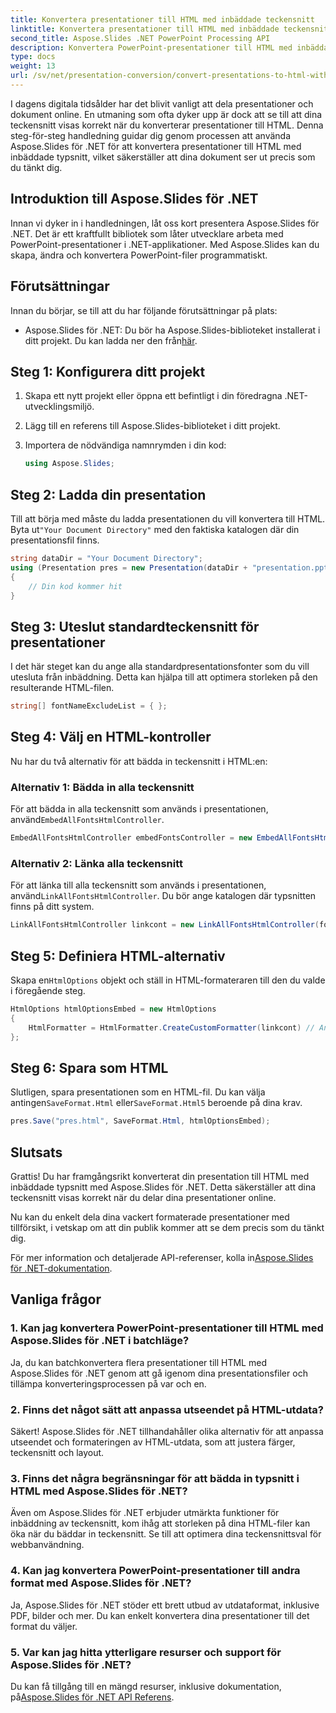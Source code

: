 ```yaml
---
title: Konvertera presentationer till HTML med inbäddade teckensnitt
linktitle: Konvertera presentationer till HTML med inbäddade teckensnitt
second_title: Aspose.Slides .NET PowerPoint Processing API
description: Konvertera PowerPoint-presentationer till HTML med inbäddade typsnitt med Aspose.Slides för .NET. Behåll originaliteten sömlöst.
type: docs
weight: 13
url: /sv/net/presentation-conversion/convert-presentations-to-html-with-embedded-fonts/
---
```


I dagens digitala tidsålder har det blivit vanligt att dela presentationer och dokument online. En utmaning som ofta dyker upp är dock att se till att dina teckensnitt visas korrekt när du konverterar presentationer till HTML. Denna steg-för-steg handledning guidar dig genom processen att använda Aspose.Slides för .NET för att konvertera presentationer till HTML med inbäddade typsnitt, vilket säkerställer att dina dokument ser ut precis som du tänkt dig.

## Introduktion till Aspose.Slides för .NET

Innan vi dyker in i handledningen, låt oss kort presentera Aspose.Slides för .NET. Det är ett kraftfullt bibliotek som låter utvecklare arbeta med PowerPoint-presentationer i .NET-applikationer. Med Aspose.Slides kan du skapa, ändra och konvertera PowerPoint-filer programmatiskt.

## Förutsättningar

Innan du börjar, se till att du har följande förutsättningar på plats:

- Aspose.Slides för .NET: Du bör ha Aspose.Slides-biblioteket installerat i ditt projekt. Du kan ladda ner den från[här](https://releases.aspose.com/slides/net/).

## Steg 1: Konfigurera ditt projekt

1. Skapa ett nytt projekt eller öppna ett befintligt i din föredragna .NET-utvecklingsmiljö.

2. Lägg till en referens till Aspose.Slides-biblioteket i ditt projekt.

3. Importera de nödvändiga namnrymden i din kod:

   ```csharp
   using Aspose.Slides;
   ```

## Steg 2: Ladda din presentation

 Till att börja med måste du ladda presentationen du vill konvertera till HTML. Byta ut`"Your Document Directory"` med den faktiska katalogen där din presentationsfil finns.

```csharp
string dataDir = "Your Document Directory";
using (Presentation pres = new Presentation(dataDir + "presentation.pptx"))
{
    // Din kod kommer hit
}
```

## Steg 3: Uteslut standardteckensnitt för presentationer

I det här steget kan du ange alla standardpresentationsfonter som du vill utesluta från inbäddning. Detta kan hjälpa till att optimera storleken på den resulterande HTML-filen.

```csharp
string[] fontNameExcludeList = { };
```

## Steg 4: Välj en HTML-kontroller

Nu har du två alternativ för att bädda in teckensnitt i HTML:en:

### Alternativ 1: Bädda in alla teckensnitt

 För att bädda in alla teckensnitt som används i presentationen, använd`EmbedAllFontsHtmlController`.

```csharp
EmbedAllFontsHtmlController embedFontsController = new EmbedAllFontsHtmlController(fontNameExcludeList);
```

### Alternativ 2: Länka alla teckensnitt

 För att länka till alla teckensnitt som används i presentationen, använd`LinkAllFontsHtmlController`. Du bör ange katalogen där typsnitten finns på ditt system.

```csharp
LinkAllFontsHtmlController linkcont = new LinkAllFontsHtmlController(fontNameExcludeList, @"C:\Windows\Fonts\");
```

## Steg 5: Definiera HTML-alternativ

 Skapa en`HtmlOptions` objekt och ställ in HTML-formateraren till den du valde i föregående steg.

```csharp
HtmlOptions htmlOptionsEmbed = new HtmlOptions
{
    HtmlFormatter = HtmlFormatter.CreateCustomFormatter(linkcont) // Använd embedFontsController för att bädda in alla teckensnitt
};
```

## Steg 6: Spara som HTML

 Slutligen, spara presentationen som en HTML-fil. Du kan välja antingen`SaveFormat.Html` eller`SaveFormat.Html5` beroende på dina krav.

```csharp
pres.Save("pres.html", SaveFormat.Html, htmlOptionsEmbed);
```

## Slutsats

Grattis! Du har framgångsrikt konverterat din presentation till HTML med inbäddade typsnitt med Aspose.Slides för .NET. Detta säkerställer att dina teckensnitt visas korrekt när du delar dina presentationer online.

Nu kan du enkelt dela dina vackert formaterade presentationer med tillförsikt, i vetskap om att din publik kommer att se dem precis som du tänkt dig.

 För mer information och detaljerade API-referenser, kolla in[Aspose.Slides för .NET-dokumentation](https://reference.aspose.com/slides/net/).

## Vanliga frågor

### 1. Kan jag konvertera PowerPoint-presentationer till HTML med Aspose.Slides för .NET i batchläge?

Ja, du kan batchkonvertera flera presentationer till HTML med Aspose.Slides för .NET genom att gå igenom dina presentationsfiler och tillämpa konverteringsprocessen på var och en.

### 2. Finns det något sätt att anpassa utseendet på HTML-utdata?

Säkert! Aspose.Slides för .NET tillhandahåller olika alternativ för att anpassa utseendet och formateringen av HTML-utdata, som att justera färger, teckensnitt och layout.

### 3. Finns det några begränsningar för att bädda in typsnitt i HTML med Aspose.Slides för .NET?

Även om Aspose.Slides för .NET erbjuder utmärkta funktioner för inbäddning av teckensnitt, kom ihåg att storleken på dina HTML-filer kan öka när du bäddar in teckensnitt. Se till att optimera dina teckensnittsval för webbanvändning.

### 4. Kan jag konvertera PowerPoint-presentationer till andra format med Aspose.Slides för .NET?

Ja, Aspose.Slides för .NET stöder ett brett utbud av utdataformat, inklusive PDF, bilder och mer. Du kan enkelt konvertera dina presentationer till det format du väljer.

### 5. Var kan jag hitta ytterligare resurser och support för Aspose.Slides för .NET?

 Du kan få tillgång till en mängd resurser, inklusive dokumentation, på[Aspose.Slides för .NET API Referens](https://reference.aspose.com/slides/net/).
